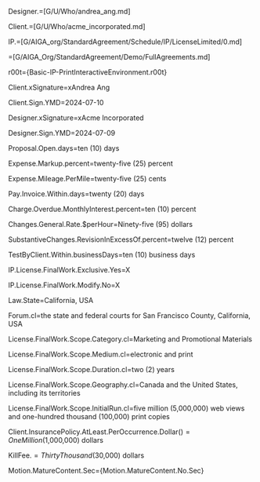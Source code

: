 
Designer.=[G/U/Who/andrea_ang.md]

Client.=[G/U/Who/acme_incorporated.md]

IP.=[G/AIGA_org/StandardAgreement/Schedule/IP/LicenseLimited/0.md]

=[G/AIGA_Org/StandardAgreement/Demo/FullAgreements.md]

r00t={Basic-IP-PrintInteractiveEnvironment.r00t}

Client.xSignature=xAndrea Ang

Client.Sign.YMD=2024-07-10

Designer.xSignature=xAcme Incorporated

Designer.Sign.YMD=2024-07-09


Proposal.Open.days=ten (10) days

Expense.Markup.percent=twenty-five (25) percent

Expense.Mileage.PerMile=twenty-five (25) cents

Pay.Invoice.Within.days=twenty (20) days

Charge.Overdue.MonthlyInterest.percent=ten (10) percent

Changes.General.Rate.$perHour=Ninety-five (95) dollars

SubstantiveChanges.RevisionInExcessOf.percent=twelve (12) percent

TestByClient.Within.businessDays=ten (10) business days

IP.License.FinalWork.Exclusive.Yes=X

IP.License.FinalWork.Modify.No=X

Law.State=California, USA

Forum.cl=the state and federal courts for San Francisco County, California, USA

License.FinalWork.Scope.Category.cl=Marketing and Promotional Materials

License.FinalWork.Scope.Medium.cl=electronic and print

License.FinalWork.Scope.Duration.cl=two (2) years

License.FinalWork.Scope.Geography.cl=Canada and the United States, including its territories

License.FinalWork.Scope.InitialRun.cl=five million (5,000,000) web views and one-hundred thousand (100,000) print copies 

Client.InsurancePolicy.AtLeast.PerOccurrence.Dollar($)=One Million ($1,000,000) dollars

KillFee.$=Thirty Thousand ($30,000) dollars

Motion.MatureContent.Sec={Motion.MatureContent.No.Sec}

